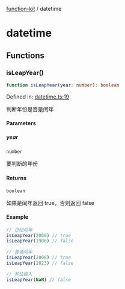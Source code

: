 [function-kit](index.md) / datetime

# datetime

## Functions

### isLeapYear()

```ts
function isLeapYear(year: number): boolean
```

Defined in: [datetime.ts:19](https://github.com/Xaviw/function-kit/blob/84d58cf5bffabbabf64b9123683e107f26af04ae/src/datetime.ts#L19)

判断年份是否是闰年

#### Parameters

##### year

`number`

要判断的年份

#### Returns

`boolean`

如果是闰年返回 true，否则返回 false

#### Example

```ts
// 世纪闰年
isLeapYear(2000) // true
isLeapYear(1900) // false

// 普通闰年
isLeapYear(2008) // true
isLeapYear(2023) // false

// 非法输入
isLeapYear(NaN) // false
```
